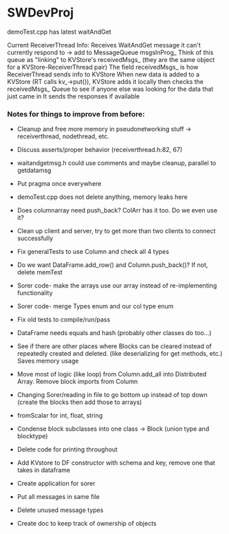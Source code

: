 # SWDevProj

demoTest.cpp has latest waitAndGet


Current ReceiverThread Info:
Receives WaitAndGet message it can't currently respond to -> add to MessageQueue msgsInProg_
Think of this queue as "linking" to KVStore's receivedMsgs_ (they are the same object for a KVStore-ReceiverThread pair)
The field receivedMsgs_ is how ReceiverThread sends info to KVStore
When new data is added to a KVStore (RT calls kv_->put()), KVStore adds it locally
  then checks the receivedMsgs_ Queue to see if anyone else was looking for the data that just came in
It sends the responses if available



### Notes for things to improve from before:

* Cleanup and free more memory in pseudonetworking stuff -> receiverthread, nodethread, etc.

* Discuss asserts/proper behavior (receiverthread.h:82, 67)

* waitandgetmsg.h could use comments and maybe cleanup, parallel to getdatamsg

* Put pragma once everywhere

* demoTest.cpp does not delete anything, memory leaks here

* Does columnarray need push_back? ColArr has it too. Do we even use it?

* Clean up client and server, try to get more than two clients to connect successfully

* Fix generalTests to use Column and check all 4 types

* Do we want DataFrame.add_row() and Column.push_back()? If not, delete memTest

* Sorer code- make the arrays use our array instead of re-implementing functionality

* Sorer code- merge Types enum and our col type enum

* Fix old tests to compile/run/pass

* DataFrame needs equals and hash (probably other classes do too...)

* See if there are other places where Blocks can be cleared instead of repeatedly
	created and deleted. (like deserializing for get methods, etc.) Saves memory usage

* Move most of logic (like loop) from Column.add_all into Distributed Array. Remove block imports from Column

* Changing Sorer/reading in file to go bottom up instead of top down (create the blocks then add those to arrays)

* fromScalar for int, float, string

* Condense block subclasses into one class -> Block (union type and blocktype)

* Delete code for printing throughout

* Add KVstore to DF constructor with schema and key, remove one that takes in dataframe

* Create application for sorer

* Put all messages in same file

* Delete unused message types

* Create doc to keep track of ownership of objects
